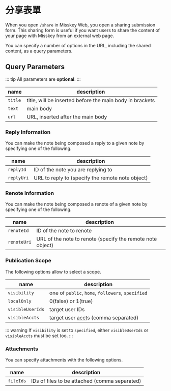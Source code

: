 # 分享表單

When you open `/share` in Misskey Web, you open a sharing submission form. This sharing form is useful if you want users to share the content of your page with Misskey from an external web page.

You can specify a number of options in the URL, including the shared content, as a query parameters.

## Query Parameters

::: tip
All parameters are **optional**.
:::

| name | description |
| ---- | ---- |
| `title` | title, will be inserted before the main body in brackets |
| `text` | main body |
| `url` | URL, inserted after the main body |

### Reply Information

You can make the note being composed a reply to a given note by specifying one of the following.

| name | description |
| ---- | ---- |
| `replyId` | ID of the note you are replying to |
| `replyUri` | URL to reply to (specify the remote note object) |

### Renote Information

You can make the note being composed a renote of a given note by specifying one of the following.

| name | description |
| ---- | ---- |
| `renoteId` | ID of the note to renote |
| `renoteUri` | URL of the note to renote (specify the remote note object) |

### Publication Scope

The following options allow to select a scope.

| name | description |
| ---- | ---- |
| `visibility` | one of `public`, `home`, `followers`, `specified` |
| `localOnly` | 0(false) or 1(true) |
| `visibleUserIds` | target user IDs |
| `visibleAccts` | target user [acct](../glossary.md#acct)s (comma separated) |

::: warning
If `visibility` is set to `specified`, either `visibleUserIds` or `visibleAccts` must be set too.
:::

### Attachments

You can specify attachments with the following options.

| name | description |
| ---- | ---- |
| `fileIds` | IDs of files to be attached (comma separated) |
